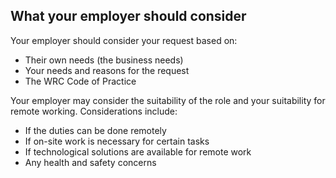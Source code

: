 ##  What your employer should consider

Your employer should consider your request based on:

  * Their own needs (the business needs) 
  * Your needs and reasons for the request 
  * The WRC Code of Practice 

Your employer may consider the suitability of the role and your suitability
for remote working. Considerations include:

  * If the duties can be done remotely 
  * If on-site work is necessary for certain tasks 
  * If technological solutions are available for remote work 
  * Any health and safety concerns 
